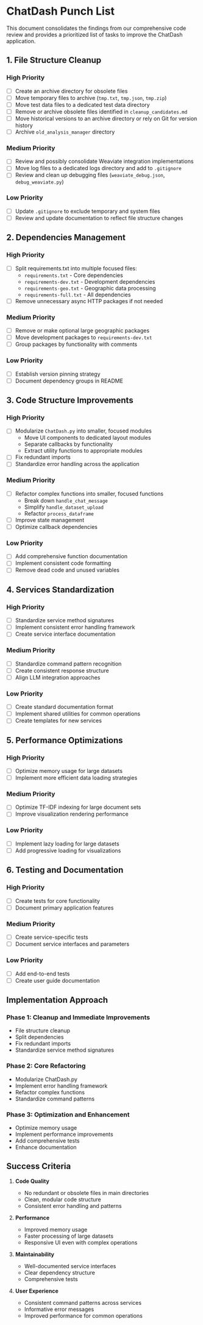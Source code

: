 # ChatDash Punch List

This document consolidates the findings from our comprehensive code review and provides a prioritized list of tasks to improve the ChatDash application.

## 1. File Structure Cleanup

### High Priority
- [ ] Create an archive directory for obsolete files
- [ ] Move temporary files to archive (`tmp.txt`, `tmp.json`, `tmp.zip`)
- [ ] Move test data files to a dedicated test data directory
- [ ] Remove or archive obsolete files identified in `cleanup_candidates.md`
- [ ] Move historical versions to an archive directory or rely on Git for version history
- [ ] Archive `old_analysis_manager` directory

### Medium Priority
- [ ] Review and possibly consolidate Weaviate integration implementations
- [ ] Move log files to a dedicated logs directory and add to `.gitignore`
- [ ] Review and clean up debugging files (`weaviate_debug.json`, `debug_weaviate.py`)

### Low Priority
- [ ] Update `.gitignore` to exclude temporary and system files
- [ ] Review and update documentation to reflect file structure changes

## 2. Dependencies Management

### High Priority
- [ ] Split requirements.txt into multiple focused files:
  - `requirements.txt` - Core dependencies
  - `requirements-dev.txt` - Development dependencies
  - `requirements-geo.txt` - Geographic data processing
  - `requirements-full.txt` - All dependencies
- [ ] Remove unnecessary async HTTP packages if not needed

### Medium Priority
- [ ] Remove or make optional large geographic packages
- [ ] Move development packages to `requirements-dev.txt`
- [ ] Group packages by functionality with comments

### Low Priority
- [ ] Establish version pinning strategy
- [ ] Document dependency groups in README

## 3. Code Structure Improvements

### High Priority
- [ ] Modularize `ChatDash.py` into smaller, focused modules
  - Move UI components to dedicated layout modules
  - Separate callbacks by functionality
  - Extract utility functions to appropriate modules
- [ ] Fix redundant imports
- [ ] Standardize error handling across the application

### Medium Priority
- [ ] Refactor complex functions into smaller, focused functions
  - Break down `handle_chat_message`
  - Simplify `handle_dataset_upload`
  - Refactor `process_dataframe`
- [ ] Improve state management
- [ ] Optimize callback dependencies

### Low Priority
- [ ] Add comprehensive function documentation
- [ ] Implement consistent code formatting
- [ ] Remove dead code and unused variables

## 4. Services Standardization

### High Priority
- [ ] Standardize service method signatures
- [ ] Implement consistent error handling framework
- [ ] Create service interface documentation

### Medium Priority
- [ ] Standardize command pattern recognition
- [ ] Create consistent response structure
- [ ] Align LLM integration approaches

### Low Priority
- [ ] Create standard documentation format
- [ ] Implement shared utilities for common operations
- [ ] Create templates for new services

## 5. Performance Optimizations

### High Priority
- [ ] Optimize memory usage for large datasets
- [ ] Implement more efficient data loading strategies

### Medium Priority
- [ ] Optimize TF-IDF indexing for large document sets
- [ ] Improve visualization rendering performance

### Low Priority
- [ ] Implement lazy loading for large datasets
- [ ] Add progressive loading for visualizations

## 6. Testing and Documentation

### High Priority
- [ ] Create tests for core functionality
- [ ] Document primary application features

### Medium Priority
- [ ] Create service-specific tests
- [ ] Document service interfaces and parameters

### Low Priority
- [ ] Add end-to-end tests
- [ ] Create user guide documentation

## Implementation Approach

### Phase 1: Cleanup and Immediate Improvements
- File structure cleanup
- Split dependencies
- Fix redundant imports
- Standardize service method signatures

### Phase 2: Core Refactoring
- Modularize ChatDash.py
- Implement error handling framework
- Refactor complex functions
- Standardize command patterns

### Phase 3: Optimization and Enhancement
- Optimize memory usage
- Implement performance improvements
- Add comprehensive tests
- Enhance documentation

## Success Criteria

1. **Code Quality**
   - No redundant or obsolete files in main directories
   - Clean, modular code structure
   - Consistent error handling and patterns

2. **Performance**
   - Improved memory usage
   - Faster processing of large datasets
   - Responsive UI even with complex operations

3. **Maintainability**
   - Well-documented service interfaces
   - Clear dependency structure
   - Comprehensive tests

4. **User Experience**
   - Consistent command patterns across services
   - Informative error messages
   - Improved performance for common operations 